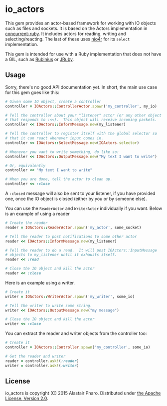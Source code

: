 # io_actors

This gem provides an actor-based framework for working with IO objects
such as files and sockets.  It is based on the Actors implementation
in [concurrent-ruby][cr].  It includes actors for reading, writing and
selecting/reacting.  The last of these uses [nio4r][nio] for its
`select` implementation.

This gem is intended for use with a Ruby implementation that does not
have a GIL, such as [Rubinius][rbx] or [JRuby][jruby].

[cr]: http://concurrent-ruby.com/
[nio]: https://github.com/celluloid/nio4r
[rbx]: http://rubini.us/
[jruby]: http://jruby.org/


## Usage

Sorry, there's no good API documentation yet.  In short, the main use
case for this gem goes like this:

~~~ ruby
# Given some IO object, create a controller
controller = IOActors::ControllerActor.spawn('my_controller', my_io)

# Tell the controller about your "listener" actor (or any other object
# that responds to :<<).  This object will receive incoming packets.
controller << IOActors::InformMessage.new(my_listener)

# Tell the controller to register itself with the global selector so
# that it can react whenever input comes in.
controller << IOActors::SelectMessage.new(IOActors.selector)

# Whenever you want to write something, do like so:
controller << IOActors::OutputMessage.new("My text I want to write")

# Or, equivalently
controller << "My text I want to write"

# When you are done, tell the actor to clean up.
controller << :close
~~~

A `:closed` message will also be sent to your listener, if you have
provided one, once the IO object is closed (either by you or by
someone else).

You can use the `ReaderActor` and `WriterActor` individually if you
want.  Below is an example of using a reader

~~~ ruby
# Create the reader
reader = IOActors::ReaderActor.spawn('my_actor', some_socket)

# Tell the reader to post notifications to some other actor
reader << IOActors::InformMessage.new(my_listener)

# Tell the reader to do a read.  It will post IOActors::InputMessage
# objects to my_listener until it exhausts itself.
reader << :read

# Close the IO object and kill the actor
reader << :close
~~~

Here is an example using a writer.

~~~ ruby
# Create it
writer = IOActors::WriterActor.spawn('my_writer', some_io)

# Tell the writer to write some string.
writer << IOActors::OutputMessage.new("my message")

# Close the IO object and kill the actor
writer << :close
~~~

You can extract the reader and writer objects from the controller too:

~~~ ruby
# Create it
controller = IOActors::Controller.spawn('my_controller', some_io)

# Get the reader and writer
reader = controller.ask!(:reader)
writer = controller.ask!(:writer)
~~~


## License

io_actors is copyright (C) 2015 Alastair Pharo.  Distributed under
[the Apache License, Version 2.0][license].

[license]: http://www.apache.org/licenses/LICENSE-2.0

